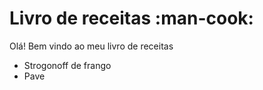 # Livro de receitas :man-cook:

Olá! Bem vindo ao meu livro de receitas
 - Strogonoff de frango
  - Pave
